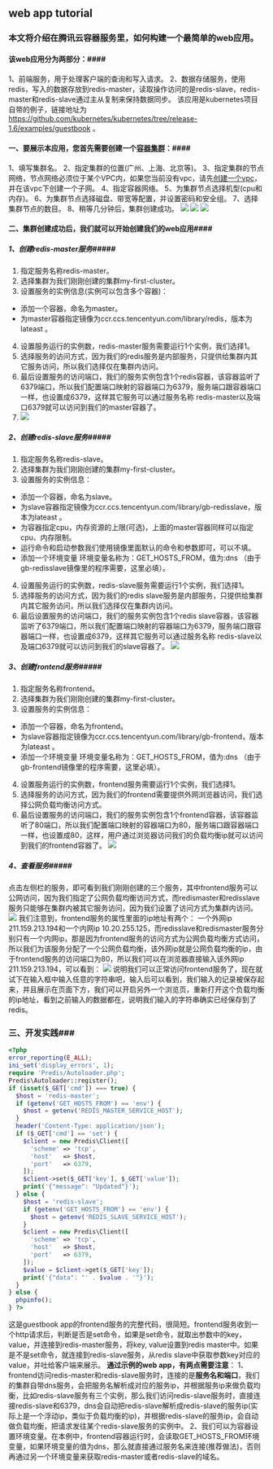 ## web app tutorial

### 本文将介绍在腾讯云容器服务里，如何构建一个最简单的web应用。 ###
#### 该web应用分为两部分：####
1、前端服务，用于处理客户端的查询和写入请求。
2、数据存储服务，使用redis，写入的数据存放到redis-master，读取操作访问的是redis-slave，redis-master和redis-slave通过主从复制来保持数据同步。
该应用是kubernetes项目自带的例子，链接地址为 https://github.com/kubernetes/kubernetes/tree/release-1.6/examples/guestbook 。

#### 一、要展示本应用，您首先需要创建一个[容器集群](https://console.qcloud.com/ccs/cluster)：####
1、填写集群名。
2、指定集群的位置(广州、上海、北京等)。
3、指定集群的节点网络，节点网络必须位于某个VPC内，如果您当前没有vpc，请先[创建一个vpc](https://console.qcloud.com/vpc)，并在该vpc下创建一个子网。
4、指定容器网络。
5、为集群节点选择机型(cpu和内存)。
6、为集群节点选择磁盘、带宽等配置，并设置密码和安全组。
7、选择集群节点的数目。
8、稍等几分钟后，集群创建成功。
![](https://mc.qcloudimg.com/static/img/bb4d18120964f61680f504f295418db1/image.png)
![](https://mc.qcloudimg.com/static/img/f5b0e1faaa7458ea145df50e2d387c3f/image.png)
![](https://mc.qcloudimg.com/static/img/503003ab0d98eb9acf0109ee5b10a00e/image.png)

#### 二、集群创建成功后，我们就可以开始创建我们的web应用####
##### 1、创建redis-master服务#####
1. 指定服务名称redis-master。
2. 选择集群为我们刚刚创建的集群my-first-cluster。
3. 设置服务的实例信息(实例可以包含多个容器)：
  - 添加一个容器，命名为master。
  - 为master容器指定镜像为ccr.ccs.tencentyun.com/library/redis，版本为lateast 。
4. 设置服务运行的实例数，redis-master服务需要运行1个实例，我们选择1。
5. 选择服务的访问方式，因为我们的redis服务是内部服务，只提供给集群内其它服务访问，所以我们选择仅在集群内访问。
6. 最后设置服务的访问端口，我们的服务实例包含1个redis容器，该容器监听了6379端口，所以我们配置端口映射的容器端口为6379，服务端口跟容器端口一样，也设置成6379，这样其它服务可以通过服务名称 redis-master以及端口6379就可以访问到我们的master容器了。
7. ![](https://mc.qcloudimg.com/static/img/0205c172fdcc02921087024c0dfda6fa/image.png)


##### 2、创建redis-slave服务#####

1. 指定服务名称redis-slave。
2. 选择集群为我们刚刚创建的集群my-first-cluster。
3. 设置服务的实例信息：
  - 添加一个容器，命名为slave。
  - 为slave容器指定镜像为ccr.ccs.tencentyun.com/library/gb-redisslave，版本为lateast 。
  - 为容器指定cpu，内存资源的上限(可选)，上面的master容器同样可以指定cpu、内存限制。
  - 运行命令和启动参数我们使用镜像里面默认的命令和参数即可，可以不填。
  - 添加一个环境变量 环境变量名称为：GET_HOSTS_FROM，值为:dns （由于gb-redisslave镜像里的程序需要，这里必填）。
4. 设置服务运行的实例数，redis-slave服务需要运行1个实例，我们选择1。
5. 选择服务的访问方式，因为我们的redis slave服务是内部服务，只提供给集群内其它服务访问，所以我们选择仅在集群内访问。
6. 最后设置服务的访问端口，我们的服务实例包含1个redis slave容器，该容器监听了6379端口，所以我们配置端口映射的容器端口为6379，服务端口跟容器端口一样，也设置成6379，这样其它服务可以通过服务名称 redis-slave以及端口6379就可以访问到我们的slave容器了。
![](https://mc.qcloudimg.com/static/img/c289316bdb27dbf837cd3cba9de3b9da/image.png)


##### 3、创建frontend服务#####
1. 指定服务名称frontend。
2. 选择集群为我们刚刚创建的集群my-first-cluster。
3. 设置服务的实例信息：
  - 添加一个容器，命名为frontend。
  - 为slave容器指定镜像为ccr.ccs.tencentyun.com/library/gb-frontend，版本为lateast 。
  - 添加一个环境变量 环境变量名称为：GET_HOSTS_FROM，值为:dns （由于gb-frontend镜像里的程序需要，这里必填）。
4. 设置服务运行的实例数，frontend服务需要运行1个实例，我们选择1。
5. 选择服务的访问方式，因为我们的frontend需要提供外网浏览器访问，我们选择公网负载均衡访问方式。
6. 最后设置服务的访问端口，我们的服务实例包含1个frontend容器，该容器监听了80端口，所以我们配置端口映射的容器端口为80，服务端口跟容器端口一样，也设置成80，这样，用户通过浏览器访问我们的负载均衡ip就可以访问到我们的frontend容器了。
![](https://mc.qcloudimg.com/static/img/fc06f28b107cae9aed975fddc71bf270/image.png)

##### 4、查看服务#####
点击左侧栏的服务，即可看到我们刚刚创建的三个服务，其中frontend服务可以公网访问，因为我们指定了公网负载均衡访问方式，而redismaster和redisslave服务只能够在集群内被其它服务访问，因为我们设置了访问方式为集群内访问。
![](https://mc.qcloudimg.com/static/img/f6f97b051b982a79f48972151c2cb9e8/image.png)
我们注意到，frontend服务的属性里面的ip地址有两个： 一个外网ip 211.159.213.194和一个内网ip 10.20.255.125，而redisslave和redismaster服务分别只有一个内网ip，那是因为frontend服务的访问方式为公网负载均衡方式访问，所以我们为该服务分配了一个公网负载均衡，该外网ip就是公网负载均衡的ip，由于frontend服务的访问端口为80，所以我们可以在浏览器直接输入该外网ip 211.159.213.194，可以看到：
![](https://mc.qcloudimg.com/static/img/1d2bee6cf0a05db0e12d409cc83995b7/image.png)
说明我们可以正常访问frontend服务了，现在就试下在输入框中输入任意的字符串吧，输入后可以看到，我们输入的记录被保存起来，并且展示在页面下方，我们可以开启另外一个浏览页，重新打开这个负载均衡的ip地址，看到之前输入的数据都在，说明我们输入的字符串确实已经保存到了redis。

### 三、开发实践###

```php
<?php
error_reporting(E_ALL);
ini_set('display_errors', 1);
require 'Predis/Autoloader.php';
Predis\Autoloader::register();
if (isset($_GET['cmd']) === true) {
  $host = 'redis-master';
  if (getenv('GET_HOSTS_FROM') == 'env') {
    $host = getenv('REDIS_MASTER_SERVICE_HOST');
  }
  header('Content-Type: application/json');
  if ($_GET['cmd'] == 'set') {
    $client = new Predis\Client([
      'scheme' => 'tcp',
      'host'   => $host,
      'port'   => 6379,
    ]);
    $client->set($_GET['key'], $_GET['value']);
    print('{"message": "Updated"}');
  } else {
    $host = 'redis-slave';
    if (getenv('GET_HOSTS_FROM') == 'env') {
      $host = getenv('REDIS_SLAVE_SERVICE_HOST');
    }
    $client = new Predis\Client([
      'scheme' => 'tcp',
      'host'   => $host,
      'port'   => 6379,
    ]);
    $value = $client->get($_GET['key']);
    print('{"data": "' . $value . '"}');
  }
} else {
  phpinfo();
} ?>

```
这是guestbook app的frontend服务的完整代码，很简短。frontend服务收到一个http请求后，判断是否是set命令，如果是set命令，就取出参数中的key，value，并连接到redis-master服务，将key, value设置到redis master中。如果是不是set命令，就连接到redis-slave服务，从redis slave中获取参数key对应的value，并吐给客户端来展示。
**通过示例的web app，有两点需要注意**：
1、frontend访问redis-master和redis-slave服务时，连接的是**服务名和端口**，我们的集群自带dns服务，会把服务名解析成对应的服务ip，并根据服务ip来做负载均衡，比如redis-slave服务有三个实例，那么我们访问redis-slave服务时，直接连接redis-slave和6379，dns会自动把redis-slave解析成redis-slave的服务ip(实际上是一个浮动ip，类似于负载均衡的ip)，并根据redis-slave的服务ip，会自动做负载均衡，把请求发往某个redis-slave服务的实例中。
2、我们可以为容器设置环境变量。在本例中，frontend容器运行时，会读取GET_HOSTS_FROM环境变量，如果环境变量的值为dns，那么就直接通过服务名来连接(推荐做法)，否则再通过另一个环境变量来获取redis-master或者redis-slave的域名。
